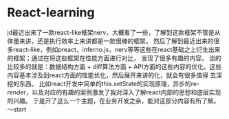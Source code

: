 # React-learning
jd最近出来了一款react-like框架nerv，大概看了一些，了解到这款框架不管是从体量来讲，还是执行效率上来讲都是一款很棒的框架。
然后了解到最近出来的很多react-like，例如preact，inferno.js，nerv等等这些在react基础之上衍生出来的框架；通过在将这些框架在性能方面进行对比，
发现了很多有趣的内容。
谈的比较多的就是：数据结构方面 + diff算法方面 + API方面的这些内容的优化。这些内容基本涉及到react方面的性能优化，然后展开来讲的化，就会有很多值得
去深挖的东西。
比如react开发中简单的this.setState的实现原理，异步的re-render，以及对应的有趣的案例激发了我对深入了解react内部的思想和底层实现的兴趣。
于是开了这么一个主题，在业务开发之余，能对这部分内容有所了解。
～start
